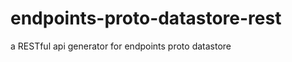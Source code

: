 endpoints-proto-datastore-rest
==============================

a RESTful api generator for endpoints proto datastore
